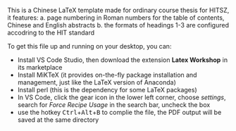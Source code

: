 This is a Chinese LaTeX template made for ordinary course thesis for HITSZ, it features:
a. page numbering in Roman numbers for the table of contents, Chinese and English abstracts
b. the formats of headings 1-3 are configured accodring to the HIT standard

To get this file up and running on your desktop, you can:
 - Install VS Code Studio, then download the extension **Latex Workshop** in its marketplace
 - Install MiKTeX (it provides on-the-fly package installation and management, just like the LaTeX version of Anaconda)
 - Install perl (this is the dependency for some LaTeX packages)
 - In VS Code, click the gear icon in the lower left corner, choose _settings_, search for _Force Recipe Usage_ in the search bar, uncheck the box
 - use the hotkey <kbd>Ctrl</kbd>+<kbd>Alt</kbd>+<kbd>B</kbd> to complie the file, the PDF output will be saved at the same directory
